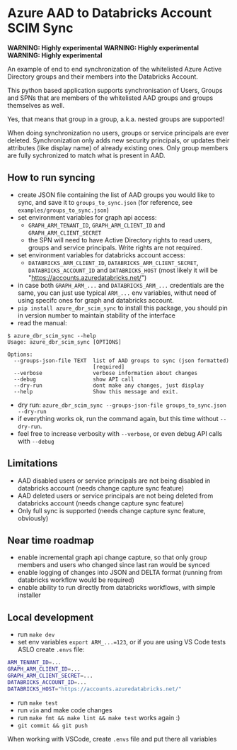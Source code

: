 # Azure AAD to Databricks Account SCIM Sync

**WARNING: Highly experimental**
**WARNING: Highly experimental**
**WARNING: Highly experimental**

An example of end to end synchronization of the whitelisted Azure Active Directory groups and their members into the Databricks Account.

This python based application supports synchronisation of Users, Groups and SPNs that are members of the whitelisted AAD groups and groups themselves as well.

Yes, that means that group in a group, a.k.a. nested groups are supported!

When doing synchronization no users, groups or service principals are ever deleted. Synchronization only adds new security principals, or updates their attributes (like display name) of already existing ones. Only group members are fully sychronized to match what is present in AAD.

## How to run syncing

- create JSON file containing the list of AAD groups you would like to sync, and save it to `groups_to_sync.json` (for reference, see `examples/groups_to_sync.json`)
- set environment variables for graph api access:
  - `GRAPH_ARM_TENANT_ID`, `GRAPH_ARM_CLIENT_ID` and `GRAPH_ARM_CLIENT_SECRET`
  - the SPN will need to have Active Directory rights to read users, groups and service principals. Write rights are not required.
- set environment variables for databricks account access:
  - `DATABRICKS_ARM_CLIENT_ID`, `DATABRICKS_ARM_CLIENT_SECRET`, `DATABRICKS_ACCOUNT_ID` and `DATABRICKS_HOST` (most likely it will be "https://accounts.azuredatabricks.net/")
- in case both `GRAPH_ARM_...` and `DATABRICKS_ARM_...` credentials are the same, you can just use typical `ARM_...` env variables, withut need of using specifc ones for graph and databricks account.
- `pip install azure_dbr_scim_sync` to install this package, you should pin in version number to maintain stability of the interface
- read the manual:

```shell
$ azure_dbr_scim_sync --help
Usage: azure_dbr_scim_sync [OPTIONS]

Options:
  --groups-json-file TEXT  list of AAD groups to sync (json formatted)
                           [required]
  --verbose                verbose information about changes
  --debug                  show API call
  --dry-run                dont make any changes, just display
  --help                   Show this message and exit.
```

- dry run: `azure_dbr_scim_sync --groups-json-file groups_to_sync.json --dry-run`
- if everything works ok, run the command again, but this time without `--dry-run`.
- feel free to increase verbosity with `--verbose`, or even debug API calls with `--debug`

## Limitations

- AAD disabled users or service principals are not being disabled in databricks account (needs change capture sync feature)
- AAD deleted users or service principals are not being deleted from databricks account (needs change capture sync feature)
- Only full sync is supported (needs change capture sync feature, obviously)

## Near time roadmap

- enable incremental graph api change capture, so that only group members and users who changed since last ran would be synced
- enable logging of changes into JSON and DELTA format (running from databricks workflow would be required)
- enable ability to run directly from databricks workflows, with simple installer

## Local development

- run `make dev`
- set env variables `export ARM_...=123`, or if you are using VS Code tests ASLO create `.envs` file:

```sh
ARM_TENANT_ID=...
GRAPH_ARM_CLIENT_ID=...
GRAPH_ARM_CLIENT_SECRET=...
DATABRICKS_ACCOUNT_ID=...
DATABRICKS_HOST="https://accounts.azuredatabricks.net/"
```

- run `make test`
- run `vim` and make code changes
- run `make fmt && make lint && make test` works again :)
- `git commit && git push`

When working with VSCode, create `.envs` file and put there all variables